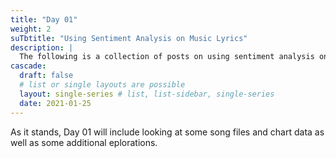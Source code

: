 ```yaml
---
title: "Day 01"
weight: 2
suTbtitle: "Using Sentiment Analysis on Music Lyrics"
description: |
  The following is a collection of posts on using sentiment analysis on music lyrics.
cascade:
  draft: false
  # list or single layouts are possible
  layout: single-series # list, list-sidebar, single-series
  date: 2021-01-25
---
```


As it stands, Day 01 will include looking at some song files and chart data as well as some additional eplorations.
